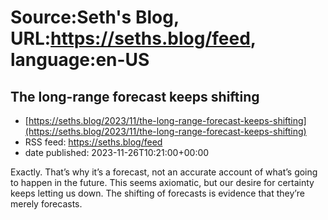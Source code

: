 # Source:Seth's Blog, URL:https://seths.blog/feed, language:en-US

## The long-range forecast keeps shifting
 - [https://seths.blog/2023/11/the-long-range-forecast-keeps-shifting](https://seths.blog/2023/11/the-long-range-forecast-keeps-shifting)
 - RSS feed: https://seths.blog/feed
 - date published: 2023-11-26T10:21:00+00:00

Exactly. That&#8217;s why it&#8217;s a forecast, not an accurate account of what&#8217;s going to happen in the future. This seems axiomatic, but our desire for certainty keeps letting us down. The shifting of forecasts is evidence that they&#8217;re merely forecasts.

